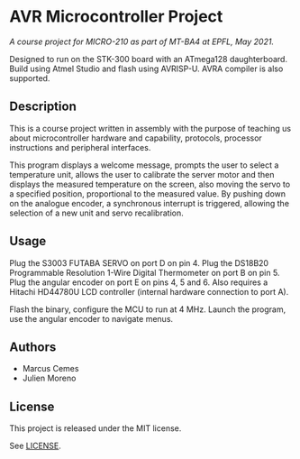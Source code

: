 # AVR Microcontroller Project

_A course project for MICRO-210 as part of MT-BA4 at EPFL, May 2021._

Designed to run on the STK-300 board with an ATmega128 daughterboard.
Build using Atmel Studio and flash using AVRISP-U.
AVRA compiler is also supported.

## Description

This is a course project written in assembly with the purpose of teaching us about microcontroller hardware and capability, protocols, processor instructions and peripheral interfaces.

This program displays a welcome message, prompts the user to select a temperature unit, allows the user to calibrate the server motor and then displays the measured temperature on the screen, also moving the servo to a specified position, proportional to the measured value. By pushing down on the analogue encoder, a synchronous interrupt is triggered, allowing the selection of a new unit and servo recalibration.

## Usage

Plug the S3003 FUTABA SERVO on port D on pin 4. Plug the DS18B20 Programmable Resolution 1-Wire Digital Thermometer on port B on pin 5. Plug the angular encoder on port E on pins 4, 5 and 6. Also requires a Hitachi HD44780U LCD controller (internal hardware connection to port A).

Flash the binary, configure the MCU to run at 4 MHz. Launch the program, use the angular encoder to navigate menus.

## Authors

- Marcus Cemes
- Julien Moreno

## License

This project is released under the MIT license.

See [LICENSE](LICENSE).
